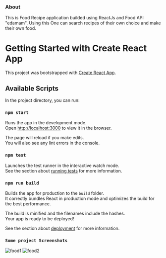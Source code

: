 ### About

This is Food Recipe application builded using ReactJs and Food API "edamam". 
Using this One can search recipes of their own choice and make their own food.

# Getting Started with Create React App

This project was bootstrapped with [Create React App](https://github.com/facebook/create-react-app).

## Available Scripts

In the project directory, you can run:

### `npm start`

Runs the app in the development mode.\
Open [http://localhost:3000](http://localhost:3000) to view it in the browser.

The page will reload if you make edits.\
You will also see any lint errors in the console.

### `npm test`

Launches the test runner in the interactive watch mode.\
See the section about [running tests](https://facebook.github.io/create-react-app/docs/running-tests) for more information.

### `npm run build`

Builds the app for production to the `build` folder.\
It correctly bundles React in production mode and optimizes the build for the best performance.

The build is minified and the filenames include the hashes.\
Your app is ready to be deployed!

See the section about [deployment](https://facebook.github.io/create-react-app/docs/deployment) for more information.

### `Some project Screenshots`
![food1](https://user-images.githubusercontent.com/40181680/115662826-2e5c0280-a35d-11eb-9956-8c95e345754f.PNG)
![food2](https://user-images.githubusercontent.com/40181680/115663006-6e22ea00-a35d-11eb-89c4-772d373437ff.PNG)

